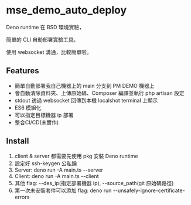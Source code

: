 # mse_demo_auto_deploy

Deno runtime 在 BSD 環境實驗，

簡單的 CLI 自動部署實驗工具。

使用 websocket 溝通，比較簡單啦。

## Features

- 簡單自動部署我自己機器上的 main 分支到 PM DEMO 機器上
- 會自動清除資料夾、上傳原始碼、Composer 編譯並執行 php artisan 設定
- stdout 透過 websocket 回傳到本機 localshot terminal 上顯示
- ES6 模組化
- 可以指定目標機器 ip 部署
- 整合CI/CD(未實作)

## Install

1. client & server 都需要先使用 pkg 安裝 Deno runtime
2. 設定好 ssh-keygen 公私鑰
3. Server: deno run -A main.ts --server 
4. Client: deno run -A main.ts --client
5. 其他 flag: --des_ip(指定部署機器 ip), --source_path(git 原始碼路徑)
6. 第一次未安裝套件可以添加 flag: deno run --unsafely-ignore-certificate-errors
